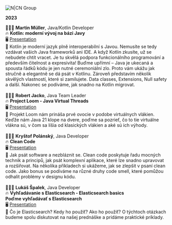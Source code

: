 ![N|CN Group](https://bit.ly/3SWYjn2)

**2023**

👨🏻‍💻 **Martin Müller**, Java/Kotlin Developer\
🔥 **Kotlin: moderní vývoj na bázi Javy**\
🖥️ [Presentation](https://github.com/cngroupdk/Nalejvarna_Java/blob/main/2023_01/Muller_Martin/Kotlin.pptx)\
💬 Kotlin je moderní jazyk plně interoperabilní s Javou. Nemusíte se tedy vzdávat vašich Java frameworků ani IDE. A když 
Kotlin zkusíte, už se nebudete chtít vracet. Je tu skvělá podpora funkcionálního programování a především čitelnost a 
expresivita! Buďme upřímní – Java je ukecaná a spousta řádků kódu je jen nutné ceremoniální zlo. Proto vám ukážu jak 
stručně a elegantně se dá psát v Kotlinu. Zároveň představím několik skvělých vlastností, které si zamilujete. Data 
classes, Extensions, Null safety a další. Nakonec se podíváme, jak snadno na Kotlin migrovat.
\
\
👨🏻‍💻 **Robert Jacko**, Java Team Leader\
🔥 **Project Loom - Java Virtual Threads**\
🖥️ [Presentation](https://github.com/cngroupdk/Nalejvarna_Java/blob/main/2023_01/Jacko_Robert/Java_Virtual_Threads.pptx)\
💬 Projekt Loom nám prináša prvé ovocie v podobe virtuálnych vlákien. Keďže nám Java 21 klope na dvere, poďme sa pozrieť, 
čo to tie virtuálne vlákna sú, v čom sa líšia od klasických vlákien a aké sú ich výhody.
\
\
👨🏻‍💻 **Kryštof Polánský**, Java Developer\
🔥 **Clean Code**\
🖥️ [Presentation](https://github.com/cngroupdk/Nalejvarna_Java/blob/main/2023_01/Polansky_Krystof/clean-code.pptx)\
💬 Jak psát software a nezbláznit se. Clean code poskytuje řadu mocných technik a principů, jak psát komplexní aplikace, 
které lze snadno upravovat a rozšiřovat. Na několika příkladech si ukážeme, jak se zlepšit v psaní clean code. Jako 
bonus se podíváme na různé druhy code smell, které pomůžou odhalit problémy v designu kódu.
\
\
👨🏻‍💻 **Lukáš Špalek**, Java Developer\
🔥 **Vyhľadávanie s Elasticsearch - Elasticsearch basics\
Poďme vyhľadávať s Elasticsearch**\
🖥️ [Presentation](https://github.com/cngroupdk/Nalejvarna_Java/blob/main/2023_01/Spalek_Lukas/Elasticsearch.pptx)\
💬 Čo je Elasticsearch? Kedy ho použiť? Ako ho použiť? O týchtoch otázkach budeme spolu diskutovat na našej prednáške a 
pridáme praktické príklady.
